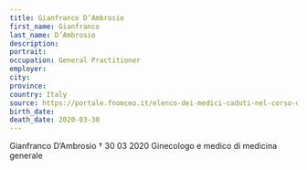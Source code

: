 ```yaml
---
title: Gianfranco D’Ambrosio
first_name: Gianfranco
last_name: D’Ambrosio
description: 
portrait: 
occupation: General Practitioner
employer: 
city: 
province: 
country: Italy
source: https://portale.fnomceo.it/elenco-dei-medici-caduti-nel-corso-dellepidemia-di-covid-19/
birth_date: 
death_date: 2020-03-30
---
```


Gianfranco D’Ambrosio † 30 03 2020
Ginecologo e medico di medicina generale